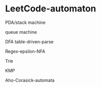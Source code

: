 # LeetCode-automaton

PDA/stack machine

queue machine

DFA table-driven-parse

Regex-epsilon-NFA

Trie

KMP

Aho-Corasick-automata
